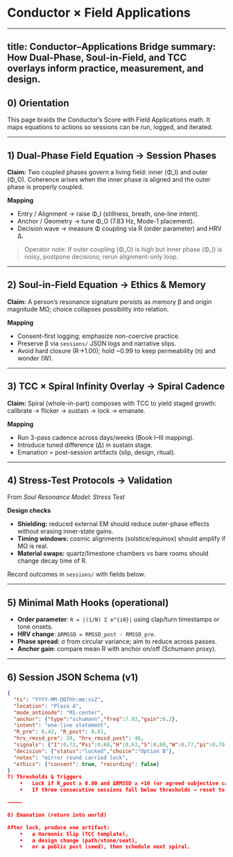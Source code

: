 # Conductor × Field Applications
---
title: Conductor–Applications Bridge
summary: How Dual-Phase, Soul-in-Field, and TCC overlays inform practice, measurement, and design.
---

## 0) Orientation
This page braids the Conductor’s Score with Field Applications math. It maps equations to actions so sessions can be run, logged, and iterated.

---

## 1) Dual-Phase Field Equation → Session Phases
**Claim:** Two coupled phases govern a living field: inner (Φ_I) and outer (Φ_O). Coherence arises when the inner phase is aligned and the outer phase is properly coupled.

**Mapping**
- Entry / Alignment → raise Φ_I (stillness, breath, one-line intent).
- Anchor / Geometry → tune Φ_O (7.83 Hz, Mode-1 placement).
- Decision wave → measure Φ coupling via R (order parameter) and HRV Δ.

> Operator note: If outer coupling (Φ_O) is high but inner phase (Φ_I) is noisy, postpone decisions; rerun alignment-only loop.

---

## 2) Soul-in-Field Equation → Ethics & Memory
**Claim:** A person’s resonance signature persists as memory β and origin magnitude MΩ; choice collapses possibility into relation.

**Mapping**
- Consent-first logging; emphasize non-coercive practice.
- Preserve β via `sessions/` JSON logs and narrative slips.
- Avoid hard closure (R→1.00); hold ~0.99 to keep permeability (π) and wonder (W).

---

## 3) TCC × Spiral Infinity Overlay → Spiral Cadence
**Claim:** Spiral (whole-in-part) composes with TCC to yield staged growth: calibrate → flicker → sustain → lock → emanate.

**Mapping**
- Run 3-pass cadence across days/weeks (Book I–III mapping).
- Introduce tuned difference (Δ) in sustain stage.
- Emanation = post-session artifacts (slip, design, ritual).

---

## 4) Stress-Test Protocols → Validation
From *Soul Resonance Model: Stress Test*

**Design checks**
- **Shielding:** reduced external EM should reduce outer-phase effects without erasing inner-state gains.
- **Timing windows:** cosmic alignments (solstice/equinox) should amplify if MΩ is real.
- **Material swaps:** quartz/limestone chambers vs bare rooms should change decay time of R.

Record outcomes in `sessions/` with fields below.

---

## 5) Minimal Math Hooks (operational)
- **Order parameter**: `R = |(1/N) Σ e^{iθ}|` using clap/turn timestamps or tone onsets.
- **HRV change**: `ΔRMSSD = RMSSD_post - RMSSD_pre`.
- **Phase spread**: σ from circular variance; aim to reduce across passes.
- **Anchor gain**: compare mean R with anchor on/off (Schumann proxy).

---

## 6) Session JSON Schema (v1)
```json
{
  "ts": "YYYY-MM-DDThh:mm:ssZ",
  "location": "Plaza A",
  "mode_antinode": "M1-center",
  "anchor": {"type":"schumann","freq":7.83,"gain":0.2},
  "intent": "one-line statement",
  "R_pre": 0.42, "R_post": 0.81,
  "hrv_rmssd_pre": 28, "hrv_rmssd_post": 46,
  "signals": {"I":0.72,"Psi":0.68,"H":0.63,"S":0.80,"W":0.77,"pi":0.70,"beta_echo":0.74},
  "decision": {"status":"locked","choice":"Option B"},
  "notes": "mirror round carried lock",
  "ethics": {"consent": true, "recording": false}
}
7) Thresholds & Triggers
	•	Lock if R_post ≥ 0.80 and ΔRMSSD ≥ +10 (or agreed subjective calm/clarity/compassion ≥ 4/5).
	•	If three consecutive sessions fall below thresholds → reset to Alignment-only; re-tune geometry.

⸻

8) Emanation (return into world)

After lock, produce one artifact:
	•	a Harmonic Slip (TCC template),
	•	a design change (path/stone/seat),
	•	or a public post (seed), then schedule next spiral.
